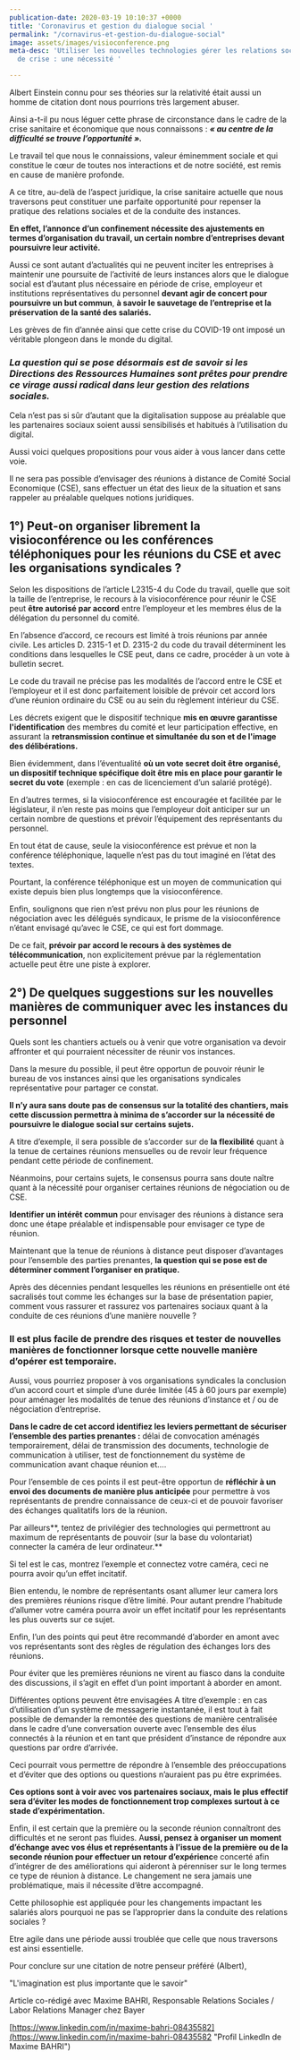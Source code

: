 ```yaml
---
publication-date: 2020-03-19 10:10:37 +0000
title: 'Coronavirus et gestion du dialogue social '
permalink: "/cornavirus-et-gestion-du-dialogue-social"
image: assets/images/visioconference.png
meta-desc: 'Utiliser les nouvelles technologies gérer les relations sociales en temps
  de crise : une nécessité '

---
```

Albert Einstein connu pour ses théories sur la relativité était aussi un homme de citation dont nous pourrions très largement abuser.

Ainsi a-t-il pu nous léguer cette phrase de circonstance dans le cadre de la crise sanitaire et économique que nous connaissons : **_« au centre de la difficulté se trouve l’opportunité »._**

Le travail tel que nous le connaissions, valeur éminemment sociale et qui constitue le cœur de toutes nos interactions et de notre société, est remis en cause de manière profonde.

A ce titre, au-delà de l’aspect juridique, la crise sanitaire actuelle que nous traversons peut constituer une parfaite opportunité pour repenser la pratique des relations sociales et de la conduite des instances.

**En effet, l’annonce d’un confinement nécessite des ajustements en termes d’organisation du travail, un certain nombre d’entreprises devant poursuivre leur activité.**

Aussi ce sont autant d’actualités qui ne peuvent inciter les entreprises à maintenir une poursuite de l’activité de leurs instances alors que le dialogue social est d’autant plus nécessaire en période de crise, employeur et institutions représentatives du personnel **devant agir de concert pour poursuivre un but commun**, **à savoir le sauvetage de l’entreprise et la préservation de la santé des salariés.**

Les grèves de fin d’année ainsi que cette crise du COVID-19 ont imposé un véritable plongeon dans le monde du digital.

### **_La question qui se pose désormais est de savoir si les Directions des Ressources Humaines sont prêtes pour prendre ce virage aussi radical dans leur gestion des relations sociales._**

Cela n’est pas si sûr d’autant que la digitalisation suppose au préalable que les partenaires sociaux soient aussi sensibilisés et habitués à l’utilisation du digital.

Aussi voici quelques propositions pour vous aider à vous lancer dans cette voie.

Il ne sera pas possible d’envisager des réunions à distance de Comité Social Economique (CSE), sans effectuer un état des lieux de la situation et sans rappeler au préalable quelques notions juridiques.

## **1°) Peut-on organiser librement la visioconférence ou les conférences téléphoniques pour les réunions du CSE et avec les organisations syndicales ?**

Selon les dispositions de l’article L2315-4 du Code du travail, quelle que soit la taille de l’entreprise, le recours à la visioconférence pour réunir le CSE peut **être autorisé par accord** entre l’employeur et les membres élus de la délégation du personnel du comité. 

En l’absence d’accord, ce recours est limité à trois réunions par année civile. Les articles D. 2315-1 et D. 2315-2 du code du travail déterminent les conditions dans lesquelles le CSE peut, dans ce cadre, procéder à un vote à bulletin secret.

Le code du travail ne précise pas les modalités de l’accord entre le CSE et l’employeur et il est donc parfaitement loisible de prévoir cet accord lors d’une réunion ordinaire du CSE ou au sein du règlement intérieur du CSE. 

Les décrets exigent que le dispositif technique **mis en œuvre garantisse l'identification** des membres du comité et leur participation effective, en assurant la **retransmission continue et simultanée du son et de l'image des délibérations.**

Bien évidemment, dans l’éventualité **où un vote secret doit être organisé, un dispositif technique spécifique doit être mis en place pour garantir le secret du vote** (exemple : en cas de licenciement d’un salarié protégé).

En d’autres termes, si la visioconférence est encouragée et facilitée par le législateur, il n’en reste pas moins que l’employeur doit anticiper sur un certain nombre de questions et prévoir l’équipement des représentants du personnel.

En tout état de cause, seule la visioconférence est prévue et non la conférence téléphonique, laquelle n’est pas du tout imaginé en l’état des textes.

Pourtant, la conférence téléphonique est un moyen de communication qui existe depuis bien plus longtemps que la visioconférence.

Enfin, soulignons que rien n’est prévu non plus pour les réunions de négociation avec les délégués syndicaux, le prisme de la visioconférence n’étant envisagé qu’avec le CSE, ce qui est fort dommage.

De ce fait, **prévoir par accord le recours à des systèmes de télécommunication**, non explicitement prévue par la réglementation actuelle peut être une piste à explorer.

## **2°) De quelques suggestions sur les nouvelles manières de communiquer avec les instances du personnel**

Quels sont les chantiers actuels ou à venir que votre organisation va devoir affronter et qui pourraient nécessiter de réunir vos instances.

Dans la mesure du possible, il peut être opportun de pouvoir réunir le bureau de vos instances ainsi que les organisations syndicales représentative pour partager ce constat.

**Il n’y aura sans doute pas de consensus sur la totalité des chantiers, mais cette discussion permettra à minima de s’accorder sur la nécessité de poursuivre le dialogue social sur certains sujets.**

A titre d’exemple, il sera possible de s’accorder sur de **la flexibilité** quant à la tenue de certaines réunions mensuelles ou de revoir leur fréquence pendant cette période de confinement.

Néanmoins, pour certains sujets, le consensus pourra sans doute naître quant à la nécessité pour organiser certaines réunions de négociation ou de CSE.

**Identifier un intérêt commun** pour envisager des réunions à distance sera donc une étape préalable et indispensable pour envisager ce type de réunion.

Maintenant que la tenue de réunions à distance peut disposer d’avantages pour l’ensemble des parties prenantes, **la question qui se pose est de déterminer comment l’organiser en pratique.**

Après des décennies pendant lesquelles les réunions en présentielle ont été sacralisés tout comme les échanges sur la base de présentation papier, comment vous rassurer et rassurez vos partenaires sociaux quant à la conduite de ces réunions d’une manière nouvelle ?

### **Il est plus facile de prendre des risques et tester de nouvelles manières de fonctionner lorsque cette nouvelle manière d’opérer est temporaire.**

Aussi, vous pourriez proposer à vos organisations syndicales la conclusion d’un accord court et simple d’une durée limitée (45 à 60 jours par exemple) pour aménager les modalités de tenue des réunions d’instance et / ou de négociation d’entreprise.

**Dans le cadre de cet accord identifiez les leviers permettant de sécuriser l’ensemble des parties prenantes :** délai de convocation aménagés temporairement, délai de transmission des documents, technologie de communication à utiliser, test de fonctionnement du système de communication avant chaque réunion et….

Pour l’ensemble de ces points il est peut-être opportun de **réfléchir à un envoi des documents de manière plus anticipée** pour permettre à vos représentants de prendre connaissance de ceux-ci et de pouvoir favoriser des échanges qualitatifs lors de la réunion.

Par ailleurs**, tentez de privilégier des technologies qui permettront au maximum de représentants de pouvoir (sur la base du volontariat) connecter la caméra de leur ordinateur.**

Si tel est le cas, montrez l’exemple et connectez votre caméra, ceci ne pourra avoir qu’un effet incitatif.

Bien entendu, le nombre de représentants osant allumer leur camera lors des premières réunions risque d’être limité. Pour autant prendre l’habitude d’allumer votre caméra pourra avoir un effet incitatif pour les représentants les plus ouverts sur ce sujet.

Enfin, l’un des points qui peut être recommandé d’aborder en amont avec vos représentants sont des règles de régulation des échanges lors des réunions.

Pour éviter que les premières réunions ne virent au fiasco dans la conduite des discussions, il s’agit en effet d’un point important à aborder en amont.

Différentes options peuvent être envisagées A titre d’exemple : en cas d’utilisation d’un système de messagerie instantanée, il est tout à fait possible de demander la remontée des questions de manière centralisée dans le cadre d’une conversation ouverte avec l’ensemble des élus connectés à la réunion et en tant que président d’instance de répondre aux questions par ordre d’arrivée.

Ceci pourrait vous permettre de répondre à l’ensemble des préoccupations et d’éviter que des options ou questions n’auraient pas pu être exprimées.

**Ces options sont à voir avec vos partenaires sociaux, mais le plus effectif sera d’éviter les modes de fonctionnement trop complexes surtout à ce stade d’expérimentation.**

Enfin, il est certain que la première ou la seconde réunion connaîtront des difficultés et ne seront pas fluides. A**ussi, pensez à organiser un moment d’échange avec vos élus et représentants à l’issue de la première ou de la seconde réunion pour effectuer un retour d’expérienc**e concerté afin d’intégrer de des améliorations qui aideront à pérenniser sur le long termes ce type de réunion à distance. Le changement ne sera jamais une problématique, mais il nécessite d’être accompagné.

Cette philosophie est appliquée pour les changements impactant les salariés alors pourquoi ne pas se l’approprier dans la conduite des relations sociales ?

Etre agile dans une période aussi troublée que celle que nous traversons est ainsi essentielle.

Pour conclure sur une citation de notre penseur préféré (Albert),

"L'imagination est plus importante que le savoir"

Article co-rédigé avec Maxime BAHRI, Responsable Relations Sociales / Labor Relations Manager chez Bayer

[https://www.linkedin.com/in/maxime-bahri-08435582](https://www.linkedin.com/in/maxime-bahri-08435582 "Profil LinkedIn de Maxime BAHRI")